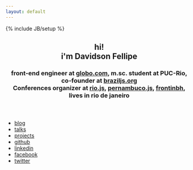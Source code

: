 ```yaml
---
layout: default
---
```

{% include JB/setup %}
<header class="aboutme">
    <h2 class="name">
        <span class="hi">hi!</span><br>
        i'm Davidson Fellipe
    </h2>
    <h3 class="job">
        front-end engineer at <a href="http://opensource.globo.com">globo.com</a>,
        m.sc. student at PUC-Rio,
        co-founder at <a href="http://braziljs.org">braziljs.org</a>
        <br>
        Conferences organizer at <a href="http://riojs.org">rio.js</a>,
                <a href="http://pernambucojs.com">pernambuco.js</a>,
                <a href="http://frontinbh.com.br">frontinbh</a>,
        <br>
        lives in rio de janeiro
    </h3>
</header>

<ul class="button-list">
    <li class="button-list-item">
        <a href="{{ BASE_PATH }}blog/" class="button icon-rss">blog</a>
    </li>
    <li class="button-list-item">
        <a href="{{ BASE_PATH }}talks/" class="button icon-bullhorn">
            <span class="label">talks</span>
        </a>
    </li>
    <li class="button-list-item">
        <a href="{{ BASE_PATH }}projects/" class="button icon-bullhorn">
            <span class="label">projects</span>
        </a>
    </li>
    <li class="button-list-item">
        <a href="https://github.com/davidsonfellipe" class="button icon-github">
            <span class="label">github</span>
        </a>
    </li>
    <li class="button-list-item">
        <a href="http://www.linkedin.com/in/fellipe" class="button icon-linkedin-sign">
            <span class="label">linkedin</span>
        </a>
    </li>
    <li class="button-list-item">
        <a href="https://www.facebook.com/fellipe" class="button icon-facebook-sign">
            <span class="label">facebook</span>
        </a>
    </li>
    <li class="button-list-item">
        <a href="https://twitter.com/davidsonfellipe" class="button icon-twitter-sign">
            <span class="label">twitter</span>
        </a>
    </li>
</ul>